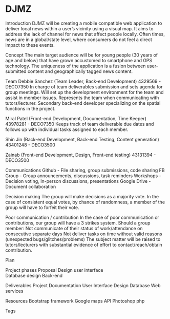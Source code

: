 # DJMZ

Introduction
DJMZ will be creating a mobile compatible web application to deliver local news within a user’s vicinity using a visual map. It aims to address the lack of channel for news that affect people locally. Often times, news are in a global/state level, where consumers do not feel a direct impact to these events. 

Concept
The main target audience will be for young people (30 years of age and below) that have grown accustomed to smartphone and GPS technology. The uniqueness of the application is a fusion between user-submitted content and geographically tagged news content.

Team
Debbie Sanchez (Team Leader, Back-end Development)
4329569 - DECO7350
In charge of team deliverables submission and sets agenda for group meetings. Will set up the development environment for the team and assist in member issues. Represents the team when communicating with tutors/lecturer. Secondary back-end developer specializing on the spatial functions in the project.

Miral Patel (Front-end Development, Documentation, Time Keeper)
43978281 - DECO7350
Keeps track of team deliverable due dates and follows up with individual tasks assigned to each member. 

Shin Jin (Back-end Development, Back-end Testing, Content generation)
43401248 - DECO3500

Zainab (Front-end Development, Design, Front-end testing)
43131394 - DECO3500

Communications
Github -  File sharing, group submissions, code sharing
FB Group - Group announcements, discussions, task reminders
Workshops - Decision voting, In-person discussions, presentations
Google Drive - Document collaboration

Decision making
The group will make decisions as a majority vote. In the case of consistent equal votes, by chance of randomness, a member of the group will have to forfeit their vote.


Poor communication / contribution
In the case of poor communication or contributions, our group will have a 3 strikes system. Should a group member:
Not communicate of their status of work/attendance on consecutive separate days
Not deliver tasks on time without valid reasons (unexpected bugs/glitches/problems)
The subject matter will be raised to tutors/lecturers with substantial evidence of effort to contact/reach/obtain contribution.

Plan


Project phases
Proposal
Design user interface	
Database design
Back-end

Deliverables
Project Documentation
User Interface Design
Database
Web services

Resources
Bootstrap framework
Google maps API
Photoshop
php

Tags

